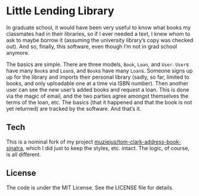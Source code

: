 # Little Lending Library

In graduate school, it would have been very useful to know what books my
classmates had in their libraries, so if I ever needed a text, I knew whom to
ask to maybe borrow it (assuming the university library’s copy was checked
out). And so, finally, this software, even though I’m not in grad school
anymore.

The basics are simple. There are three models, `Book`, `Loan`, and `User`.
`User`s have many `Book`s and `Loan`s, and `Book`s have many `Loan`s. Someone
signs up up for the library and imports their personal library (sadly, so far,
limited to books, and only uploadable one at a time via ISBN number). Then
another user can see the new user’s added books and request a loan. This is
done via the magic of email, and the two parties agree amongst themselves the
terms of the loan, etc. The basics (that it happened and that the book is not
yet returned) are tracked by the software. And that’s it.

## Tech

This is a nominal fork of my project
[muziejus/tom-clark-address-book-sinatra](https://github.com/muziejus/tom-clark-address-book-sinatra),
which I did just to keep the styles, etc. intact. The logic, of course, is all
different.

## License

The code is under the MIT License. See the LICENSE file for details.


